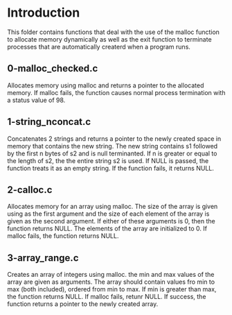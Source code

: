 # Introduction

This folder contains functions that deal with the use of the malloc function to
allocate memory dynamically as well as the exit function to terminate processes
that are automatically createrd when a program runs.

## 0-malloc_checked.c

Allocates memory using malloc and returns a pointer to the allocated memory.
If malloc fails, the function causes normal process termination with a status
value of 98.

## 1-string_nconcat.c

Concatenates 2 strings and returns a pointer to the newly created space in
memory that contains the new string.
The new string contains s1 followed by the first n bytes of s2 and is null
terminanted.
If n is greater or equal to the length of s2, the the entire string s2 is used.
If NULL is passed, the function treats it as an empty string.
If the function fails, it returns NULL.

## 2-calloc.c

Allocates memory for an array using malloc. The size of the array is given using
as the first argument and the size of each element of the array is given as the
second argument.
If either of these arguments is 0, then the function returns NULL.
The elements of the array are initialized to 0.
If malloc fails, the function returns NULL.

## 3-array_range.c

Creates an array of integers using malloc. the min and max values of the array
are given as arguments. The array should contain values fro min to max (both
included), ordered from min to max.
If min is greater than max, the function returns NULL.
If malloc fails, retunr NULL.
If success, the function returns a pointer to the newly created array.
